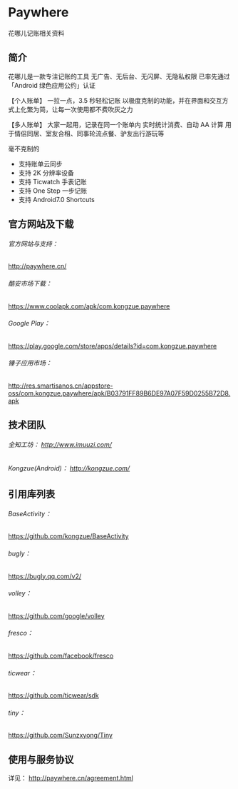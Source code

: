 # Paywhere
花哪儿记账相关资料

## 简介
花哪儿是一款专注记账的工具
无广告、无后台、无闪屏、无隐私权限
已率先通过「Android 绿色应用公约」认证

【个人账单】
一拉一点，3.5 秒轻松记账
以极度克制的功能，并在界面和交互方式上化繁为简，让每一次使用都不费吹灰之力

【多人账单】
大家一起用，记录在同一个账单内
实时统计消费、自动 AA 计算
用于情侣同居、室友合租、同事轮流点餐、驴友出行游玩等

毫不克制的
- 支持账单云同步
- 支持 2K 分辨率设备
- 支持 Ticwatch 手表记账
- 支持 One Step 一步记账
- 支持 Android7.0 Shortcuts

## 官方网站及下载
###### 官方网站与支持： 
http://paywhere.cn/

###### 酷安市场下载： 
https://www.coolapk.com/apk/com.kongzue.paywhere

###### Google Play： 
https://play.google.com/store/apps/details?id=com.kongzue.paywhere

###### 锤子应用市场： 
http://res.smartisanos.cn/appstore-oss/com.kongzue.paywhere/apk/B03791FF89B6DE97A07F59D0255B72D8.apk


## 技术团队
###### 全知工坊： http://www.imuuzi.com/

###### Kongzue(Android)： http://kongzue.com/

## 引用库列表
###### BaseActivity：
https://github.com/kongzue/BaseActivity

###### bugly： 
https://bugly.qq.com/v2/

###### volley： 
https://github.com/google/volley

###### fresco： 
https://github.com/facebook/fresco

###### ticwear： 
https://github.com/ticwear/sdk

###### tiny： 
https://github.com/Sunzxyong/Tiny

## 使用与服务协议 
详见： http://paywhere.cn/agreement.html
